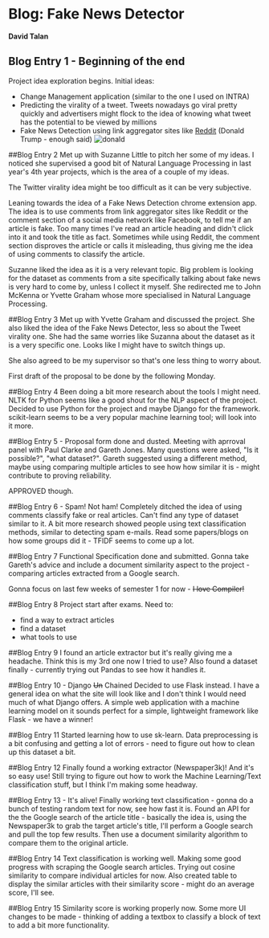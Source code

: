 # Blog: Fake News Detector
**David Talan**

## Blog Entry 1 - Beginning of the end
Project idea exploration begins.
Initial ideas:
- Change Management application (similar to the one I used on INTRA)
- Predicting the virality of a tweet. Tweets nowadays go viral pretty quickly and advertisers might flock to the idea of knowing what tweet has the potential to be viewed by millions
- Fake News Detection using link aggregator sites like [Reddit](http://www.reddit.com/) (Donald Trump - enough said)
![donald](https://gitlab.computing.dcu.ie/taland2/2019-ca400-taland2/tree/master/docs/blog/images/donald.jpg)


##Blog Entry 2
Met up with Suzanne Little to pitch her some of my ideas. I noticed she supervised a good bit of Natural Language Processing in last year's 4th year projects, which is the area of a couple of my ideas.

The Twitter virality idea might be too difficult as it can be very subjective.

Leaning towards the idea of a Fake News Detection chrome extension app. The idea is to use comments from link aggregator sites like Reddit or the comment section of a social media network like Facebook, to tell me if an article is fake. Too many times I've read an article heading and didn't click into it and took the title as fact. Sometimes while using Reddit, the comment section disproves the article or calls it misleading, thus giving me the idea of using comments to classify the article.

Suzanne liked the idea as it is a very relevant topic. Big problem is looking for the dataset as comments from a site specifically talking about fake news is very hard to come by, unless I collect it myself.
She redirected me to John McKenna or Yvette Graham whose more specialised in Natural Language Processing.

##Blog Entry 3
Met up with Yvette Graham and discussed the project. She also liked the idea of the Fake News Detector, less so about the Tweet virality one. She had the same worries like Suzanna about the dataset as it is a very specific one. Looks like I might have to switch things up.

She also agreed to be my supervisor so that's one less thing to worry about.

First draft of the proposal to be done by the following Monday.

##Blog Entry 4
Been doing a bit more research about the tools I might need. NLTK for Python seems like a good shout for the NLP aspect of the project. Decided to use Python for the project and maybe Django for the framework. scikit-learn seems to be a very popular machine learning tool; will look into it more.

##Blog Entry 5 -
Proposal form done and dusted.
Meeting with aprroval panel with Paul Clarke and Gareth Jones.
Many questions were asked, "Is it possible?", "what dataset?".
Gareth suggested using a different method, maybe using comparing multiple articles to see how how similar it is - might contribute to proving reliability.

APPROVED though.

##Blog Entry 6 - Spam! Not ham!
Completely ditched the idea of using comments classify fake or real articles. Can't find any type of dataset similar to it.
A bit more research showed people using text classification methods, similar to detecting spam e-mails.
Read some papers/blogs on how some groups did it - TFIDF seems to come up a lot.

##Blog Entry 7
Functional Specification done and submitted.
Gonna take Gareth's advice and include a document similarity aspect to the project - comparing articles extracted from a Google search.

Gonna focus on last few weeks of semester 1 for now - ~~I love Compiler!~~

##Blog Entry 8
Project start after exams. Need to:
- find a way to extract articles
- find a dataset
- what tools to use

##Blog Entry 9
I found an article extractor but it's really giving me a headache. Think this is my 3rd one now I tried to use? Also found a dataset finally - currently trying out Pandas to see how it handles it.

##Blog Entry 10 - Django ~~Un~~ Chained
Decided to use Flask instead. I have a general idea on what the site will look like and I don't think I would need much of what Django offers. A simple web application with a machine learning model on it sounds perfect for a simple, lightweight framework like Flask - we have a winner!

##Blog Entry 11
Started learning how to use sk-learn. Data preprocessing is a bit confusing and getting a lot of errors - need to figure out how to clean up this dataset a bit.

##Blog Entry 12
Finally found a working extractor (Newspaper3k)! And it's so easy use! Still trying to figure out how to work the Machine Learning/Text classification stuff, but I think I'm making some headway.

##Blog Entry 13 - It's alive!
Finally working text classification - gonna do a bunch of testing random text for now, see how fast it is.
Found an API for the the Google search of the article title - basically the idea is, using the Newspaper3k to grab the target article's title, I'll perform a Google search and pull the top few results. Then use a document similarity algorithm to compare them to the original article.

##Blog Entry 14
Text classification is working well.
Making some good progress with scraping the Google search articles. Trying out cosine similarity to compare individual articles for now.
Also created table to display the similar articles with their similarity score - might do an average score, I'll see.

##Blog Entry 15
Similarity score is working properly now.
Some more UI changes to be made - thinking of adding a textbox to classify a block of text to add a bit more functionality.
